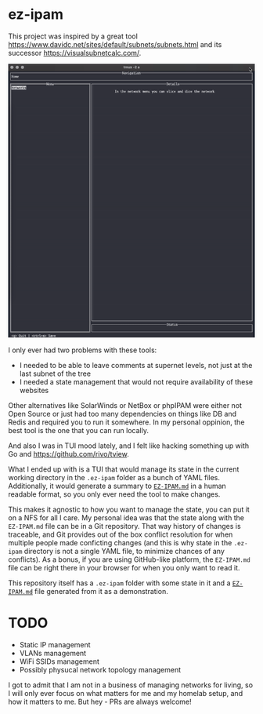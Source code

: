 # ez-ipam

This project was inspired by a great tool https://www.davidc.net/sites/default/subnets/subnets.html and its successor https://visualsubnetcalc.com/.

![Demo](./demo.gif)

I only ever had two problems with these tools:

- I needed to be able to leave comments at supernet levels, not just at the last subnet of the tree
- I needed a state management that would not require availability of these websites

Other alternatives like SolarWinds or NetBox or phpIPAM were either not Open Source or just had too many dependencies on things like DB and Redis and required you to run it somewhere.
In my personal oppinion, the best tool is the one that you can run locally.

And also I was in TUI mood lately, and I felt like hacking something up with Go and https://github.com/rivo/tview.

What I ended up with is a TUI that would manage its state in the current working directory in the `.ez-ipam` folder as a bunch of YAML files. Additionally, it would generate a summary to [`EZ-IPAM.md`](./EZ-IPAM.md) in a human readable format, so you only ever need the tool to make changes.

This makes it agnostic to how you want to manage the state, you can put it on a NFS for all I care.
My personal idea was that the state along with the `EZ-IPAM.md` file can be in a Git repository.
That way history of changes is traceable, and Git provides out of the box conflict resolution for when multiple people made conficting changes
(and this is why state in the `.ez-ipam` directory is not a single YAML file, to minimize chances of any conflicts).
As a bonus, if you are using GitHub-like platform, the `EZ-IPAM.md` file can be right there in your browser for when you only want to read it.

This repository itself has a `.ez-ipam` folder with some state in it and a [`EZ-IPAM.md`](./EZ-IPAM.md) file generated from it as a demonstration.

# TODO

- Static IP management
- VLANs management
- WiFi SSIDs management
- Possibly physucal network topology management

I got to admit that I am not in a business of managing networks for living, so I will only ever focus on what matters for me and my homelab setup, and how it matters to me. But hey - PRs are always welcome!

